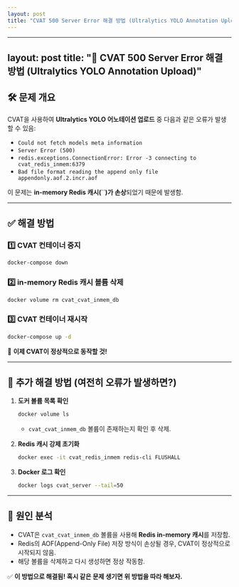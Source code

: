 ```yaml
---
layout: post
title: "CVAT 500 Server Error 해결 방법 (Ultralytics YOLO Annotation Upload)"
---
```


---

## layout: post title: "🚀 CVAT 500 Server Error 해결 방법 (Ultralytics YOLO Annotation Upload)"

## 🛠️ 문제 개요

CVAT을 사용하여 **Ultralytics YOLO 어노테이션 업로드** 중 다음과 같은 오류가 발생할 수 있음:

- `Could not fetch models meta information`
- `Server Error (500)`
- `redis.exceptions.ConnectionError: Error -3 connecting to cvat_redis_inmem:6379`
- `Bad file format reading the append only file appendonly.aof.2.incr.aof`

이 문제는 **in-memory Redis 캐시(**``**)가 손상**되었기 때문에 발생함.

---

## ✅ 해결 방법

### 1️⃣ CVAT 컨테이너 중지

```sh
docker-compose down
```

### 2️⃣ in-memory Redis 캐시 볼륨 삭제

```sh
docker volume rm cvat_cvat_inmem_db
```

### 3️⃣ CVAT 컨테이너 재시작

```sh
docker-compose up -d
```

🚀 **이제 CVAT이 정상적으로 동작할 것!**

---

## 🔄 추가 해결 방법 (여전히 오류가 발생하면?)

1. **도커 볼륨 목록 확인**

   ```sh
   docker volume ls
   ```

   - `cvat_cvat_inmem_db` 볼륨이 존재하는지 확인 후 삭제.

2. **Redis 캐시 강제 초기화**

   ```sh
   docker exec -it cvat_redis_inmem redis-cli FLUSHALL
   ```

3. **Docker 로그 확인**

   ```sh
   docker logs cvat_server --tail=50
   ```

---

## 📌 원인 분석

- CVAT은 `cvat_cvat_inmem_db` 볼륨을 사용해 **Redis in-memory 캐시**를 저장함.
- Redis의 AOF(Append-Only File) 저장 방식이 손상될 경우, CVAT이 정상적으로 시작되지 않음.
- 해당 볼륨을 삭제하고 다시 생성하면 정상 작동함.

✅ **이 방법으로 해결됨! 혹시 같은 문제 생기면 위 방법을 따라 해보자.**

